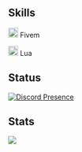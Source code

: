 ## Skills

<img width="20" src="https://img.icons8.com/color/512/fivem.png" /> Fivem

<img width="20" src="https://upload.wikimedia.org/wikipedia/commons/c/cf/Lua-Logo.svg" /> Lua

## Status
[![Discord Presence](https://lanyard.cnrad.dev/api/554303810709880842)](https://discord.com/users/554303810709880842)




## Stats

![](https://komarev.com/ghpvc/?username=akonjob&color=blueviolet)


